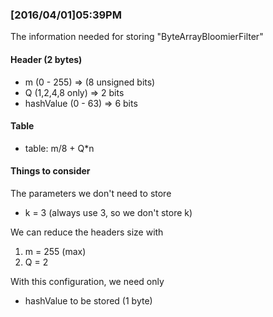 ### [2016/04/01]05:39PM

The information needed for storing "ByteArrayBloomierFilter"

#### Header (2 bytes)
* m (0 - 255) => (8 unsigned bits)
* Q (1,2,4,8 only) => 2 bits
* hashValue (0 - 63) => 6 bits

#### Table
* table: m/8 + Q*n

#### Things to consider

The parameters we don't need to store
* k = 3 (always use 3, so we don't store k)

We can reduce the headers size with

1. m = 255 (max)
2. Q = 2

With this configuration, we need only

* hashValue to be stored (1 byte)